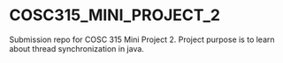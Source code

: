 # COSC315_MINI_PROJECT_2
Submission repo for COSC 315 Mini Project 2. Project purpose is to learn about thread synchronization in java.
